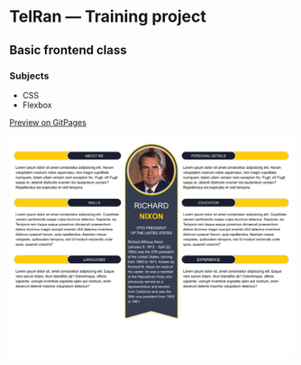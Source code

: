 # TelRan — Training project

## Basic frontend class

### Subjects

- CSS
- Flexbox

[Preview on GitPages](https://kolya-ya.github.io/telran-flexbox-css/)

![Preview screenshot](telran-flexbox-css.png "Preview")
